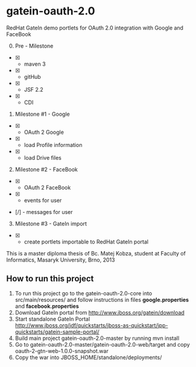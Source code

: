 gatein-oauth-2.0
================

RedHat GateIn demo portlets for OAuth 2.0 integration with Google and FaceBook

0. Pre - Milestone
 - [x] - maven 3
 - [x] - gitHub
 - [x] - JSF 2.2
 - [x] - CDI

1. Milestone #1 - Google
 - [x] - OAuth 2 Google
 - [x] - load Profile information
 - [x] - load Drive files

2. Milestone #2 - FaceBook
 - [x] - OAuth 2 FaceBook
 - [x] - events for user
 - [/] - messages for user

3. Milestone #3 - GateIn import
 - [x] - create portlets importable to RedHat GateIn portal

This is a master diploma thesis of Bc. Matej Kobza, student at Faculty of Informatics, Masaryk University, Brno, 2013

How to run this project
---------------
1. To run this project go to the gatein-oauth-2.0-core into
src/main/resources/ and follow instructions in files **google.properties** and **facebook.properties**
2. Download GateIn portal from http://www.jboss.org/gatein/download
3. Start standalone GateIn Portal http://www.jboss.org/jdf/quickstarts/jboss-as-quickstart/jpp-quickstarts/gatein-sample-portal/
4. Build main project gatein-oauth-2.0-master by running mvn install
5. Go to gatein-oauth-2.0-master/gatein-oauth-2.0-web/target and copy oauth-2-gtn-web-1.0.0-snapshot.war
6. Copy the war into JBOSS_HOME/standalone/deployments/